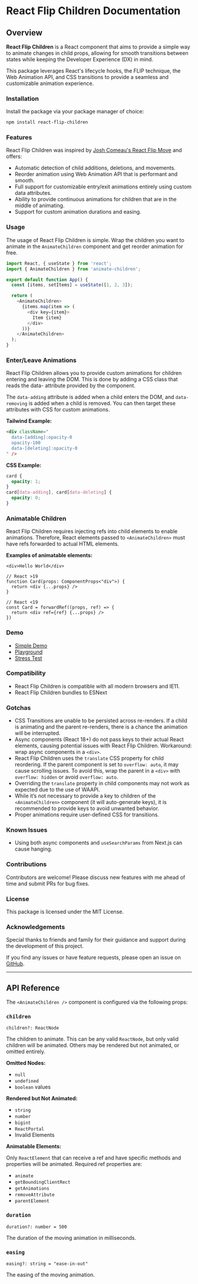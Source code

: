 # React Flip Children Documentation

## Overview

**React Flip Children** is a React component that aims to provide a simple way to animate changes in child props, allowing for smooth transitions between states while keeping the Developer Experience (DX) in mind. 

This package leverages React's lifecycle hooks, the FLIP technique, the Web Animation API, and CSS transitions to provide a seamless and customizable animation experience.

### Installation

Install the package via your package manager of choice:

```bash
npm install react-flip-children
```

### Features

React Flip Children was inspired by [Josh Comeau's React Flip Move](https://github.com/joshwcomeau/react-flip-move) and offers:

- Automatic detection of child additions, deletions, and movements.
- Reorder animation using Web Animation API that is performant and smooth.
- Full support for customizable entry/exit animations entirely using custom data attributes.
- Ability to provide continuous animations for children that are in the middle of animating.
- Support for custom animation durations and easing.

### Usage

The usage of React Flip Children is simple. Wrap the children you want to animate in the `AnimateChildren` component and get reorder animation for free.

```javascript
import React, { useState } from 'react';
import { AnimateChildren } from 'animate-children';

export default function App() {
  const [items, setItems] = useState([1, 2, 3]);

  return (
    <AnimateChildren>
      {items.map(item => (
        <div key={item}>
          Item {item}
        </div>
      ))}
    </AnimateChildren>
  );
}
```

### Enter/Leave Animations

React Flip Children allows you to provide custom animations for children entering and leaving the DOM. This is done by adding a CSS class that reads the data- attribute provided by the component.

The `data-adding` attribute is added when a child enters the DOM, and `data-removing` is added when a child is removed. You can then target these attributes with CSS for custom animations.

**Tailwind Example:**

```html
<div className="
  data-[adding]:opacity-0
  opacity-100
  data-[deleting]:opacity-0
" />
```

**CSS Example:**

```css
card {
  opacity: 1;
}
card[data-adding], card[data-deleting] {
  opacity: 0;
}
```

### Animatable Children

React Flip Children requires injecting refs into child elements to enable animations. Therefore, React elements passed to `<AnimateChildren>` must have refs forwarded to actual HTML elements.

**Examples of animatable elements:**

```tsx
<div>Hello World</div>

// React >19 
function Card(props: ComponentProps<"div">) {
  return <div {...props} />
}

// React <19
const Card = forwardRef((props, ref) => {
  return <div ref={ref} {...props} />
})
```

### Demo

- [Simple Demo](https://react-flip-array.alfon.dev/)
- [Playground](https://react-flip-array.alfon.dev/test)
- [Stress Test](https://react-flip-array.alfon.dev/test-stress)

### Compatibility

- React Flip Children is compatible with all modern browsers and IE11.
- React Flip Children bundles to ESNext


### Gotchas

- CSS Transitions are unable to be persisted across re-renders. If a child is animating and the parent re-renders, there is a chance the animation will be interrupted.
- Async components (React 18+) do not pass keys to their actual React elements, causing potential issues with React Flip Children. Workaround: wrap async components in a `<div>`.
- React Flip Children uses the `translate` CSS property for child reordering. If the parent component is set to `overflow: auto`, it may cause scrolling issues. To avoid this, wrap the parent in a `<div>` with `overflow: hidden` or avoid `overflow: auto`.
- Overriding the `translate` property in child components may not work as expected due to the use of WAAPI.
- While it’s not necessary to provide a key to children of the `<AnimateChildren>` component (it will auto-generate keys), it is recommended to provide keys to avoid unwanted behavior.
- Proper animations require user-defined CSS for transitions.

### Known Issues

- Using both async components and `useSearchParams` from Next.js can cause hanging.

### Contributions

Contributors are welcome! Please discuss new features with me ahead of time and submit PRs for bug fixes.

### License

This package is licensed under the MIT License.

### Acknowledgements

Special thanks to friends and family for their guidance and support during the development of this project.

If you find any issues or have feature requests, please open an issue on [GitHub](https://github.com/alfonsusac/react-flip-array).

---

## API Reference

The `<AnimateChildren />` component is configured via the following props:

### `children`
```tsx
children?: ReactNode
```

The children to animate. This can be any valid `ReactNode`, but only valid children will be animated. Others may be rendered but not animated, or omitted entirely.

**Omitted Nodes:**

- `null`
- `undefined`
- `boolean` values

**Rendered but Not Animated:**

- `string`
- `number`
- `bigint`
- `ReactPortal`
- Invalid Elements

**Animatable Elements:**

Only `ReactElement` that can receive a ref and have specific methods and properties will be animated. Required ref properties are:
- `animate`
- `getBoundingClientRect`
- `getAnimations`
- `removeAttribute`
- `parentElement`

### `duration`
```tsx
duration?: number = 500
```

The duration of the moving animation in milliseconds.

### `easing`
```tsx
easing?: string = "ease-in-out"
```

The easing of the moving animation.

